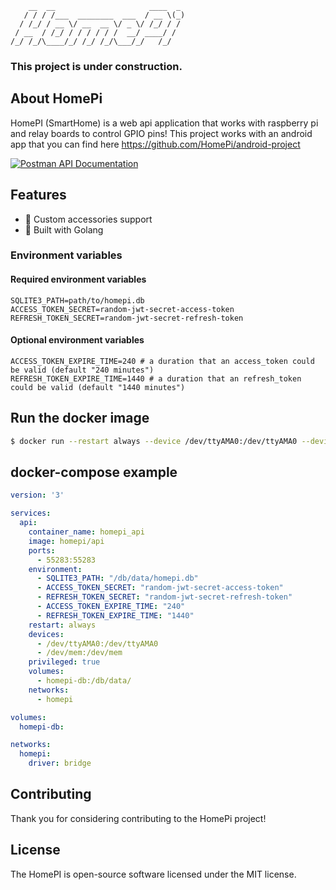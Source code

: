 ```
    __  __                     ____  _
   / / / /___  ________  ___  / __ \(_)
  / /_/ / __ \/ __  __ \/ _ \/ /_/ / /
 / __  / /_/ / / / / / /  __/ ____/ /
/_/ /_/\____/_/ /_/ /_/\___/_/   /_/
```
### This project is under construction.

## About HomePi
HomePI (SmartHome) is a web api application that works with raspberry pi and relay boards to control GPIO pins!
This project works with an android app that you can find here https://github.com/HomePi/android-project

<a target="_blank" href="https://documenter.getpostman.com/view/471191/SVtbQR4D?version=latest">
  <img src="https://img.shields.io/badge/Postman-api%20documentation-orange?logo=postman&style=for-the-badge" alt="Postman API Documentation">
</a>

## Features
* 🚀 Custom accessories support
* 🎉 Built with Golang

### Environment variables
#### Required environment variables
```env
SQLITE3_PATH=path/to/homepi.db
ACCESS_TOKEN_SECRET=random-jwt-secret-access-token
REFRESH_TOKEN_SECRET=random-jwt-secret-refresh-token
```
#### Optional environment variables
```env
ACCESS_TOKEN_EXPIRE_TIME=240 # a duration that an access_token could be valid (default "240 minutes")
REFRESH_TOKEN_EXPIRE_TIME=1440 # a duration that an refresh_token could be valid (default "1440 minutes")
```

## Run the docker image
```bash
$ docker run --restart always --device /dev/ttyAMA0:/dev/ttyAMA0 --device /dev/mem:/dev/mem --volume ./db/data:/code/db/data --privileged -dp 55283:55283 homepi/api
```

## docker-compose example
```yaml
version: '3'

services:
  api:
    container_name: homepi_api
    image: homepi/api
    ports:
      - 55283:55283
    environment:
      - SQLITE3_PATH: "/db/data/homepi.db"
      - ACCESS_TOKEN_SECRET: "random-jwt-secret-access-token"
      - REFRESH_TOKEN_SECRET: "random-jwt-secret-refresh-token"
      - ACCESS_TOKEN_EXPIRE_TIME: "240"
      - REFRESH_TOKEN_EXPIRE_TIME: "1440"
    restart: always
    devices:
      - /dev/ttyAMA0:/dev/ttyAMA0
      - /dev/mem:/dev/mem
    privileged: true
    volumes:
      - homepi-db:/db/data/
    networks:
      - homepi

volumes:
  homepi-db:

networks:
  homepi:
    driver: bridge
```

## Contributing
Thank you for considering contributing to the HomePi project!

## License
The HomePI is open-source software licensed under the MIT license.

